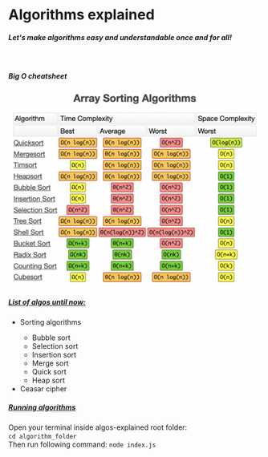 <h1>Algorithms explained</h1>

<h5>Let's make algorithms easy and understandable once and for all!</h5>
<br/>

<h5>Big O cheatsheet</h5>
<img src="./assets/sorting_algos_visual.png" />

<h5><u>List of algos until now:</u></h5>
<ul>
  <li>Sorting algorithms</li>
  <ul>
    <li>Bubble sort</li>
    <li>Selection sort</li>
    <li>Insertion sort</li>
    <li>Merge sort</li>
    <li>Quick sort</li>
    <li>Heap sort</li>
  </ul>
  <li>Ceasar cipher</li>
</ul>

<h5><u>Running algorithms</u></h5>
<span>Open your terminal inside algos-explained root folder:</span>
<br/>
<code>cd algorithm_folder</code>
<br/>
<span>Then run following command:</span>
<code>node index.js</code>
